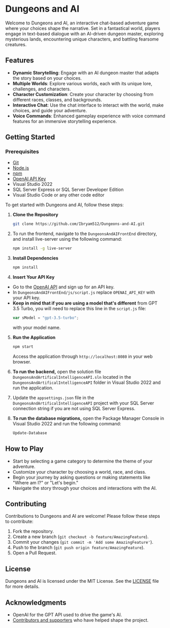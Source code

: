 # Dungeons and AI

Welcome to Dungeons and AI, an interactive chat-based adventure game where your choices shape the narrative. Set in a fantastical world, players engage in text-based dialogue with an AI-driven dungeon master, exploring mysterious lands, encountering unique characters, and battling fearsome creatures.

## Features

- **Dynamic Storytelling**: Engage with an AI dungeon master that adapts the story based on your choices.
- **Multiple Worlds**: Explore various worlds, each with its unique lore, challenges, and characters.
- **Character Customization**: Create your character by choosing from different races, classes, and backgrounds.
- **Interactive Chat**: Use the chat interface to interact with the world, make choices, and guide your adventure.
- **Voice Commands**: Enhanced gameplay experience with voice command features for an immersive storytelling experience.

## Getting Started

### Prerequisites

- [Git](https://git-scm.com/downloads)
- [Node.js](https://nodejs.org/en/download/)
- [npm](https://www.npmjs.com/get-npm)
- [OpenAI API Key](https://platform.openai.com/api-keys)
- Visual Studio 2022
- SQL Server Express or SQL Server Developer Edition
- Visual Studio Code or any other code editor

To get started with Dungeons and AI, follow these steps:

1. **Clone the Repository**

   ```sh
   git clone https://github.com/Ibryam512/Dungeons-and-AI.git
   ```

2. To run the frontend, navigate to the `DungeonsAndAIFrontEnd` directory, and install live-server using the following command:

   ```sh
   npm install -g live-server
   ```

3. **Install Dependencies**

   ```sh
   npm install
   ```

4. **Insert Your API Key**

- Go to the [OpenAI API](https://platform.openai.com/api-keys) and sign up for an API key.
- In `DungeonsAndAIFrontEnd/js/script.js` replace `OPENAI_API_KEY` with your API key.
- **Keep in mind that if you are using a model that's different** from GPT 3.5 Turbo, you will need to replace this line in the `script.js` file:
  ```javascript
  var sModel = "gpt-3.5-turbo";
  ```
  with your model name.

5. **Run the Application**

   ```sh
   npm start
   ```

   Access the application through `http://localhost:8080` in your web browser.

6. **To run the backend,** open the solution file `DungeonsAndArtificalIntelligenceAPI.sln` located in the `DungeonsAndArtificalIntelligenceAPI` folder in Visual Studio 2022 and run the application.
7. Update the `appsettings.json` file in the `DungeonsAndArtificalIntelligenceAPI` project with your SQL Server connection string if you are not using SQL Server Express.
8. **To run the database migrations,** open the Package Manager Console in Visual Studio 2022 and run the following command:
   ```sh
   Update-Database
   ```

## How to Play

- Start by selecting a game category to determine the theme of your adventure.
- Customize your character by choosing a world, race, and class.
- Begin your journey by asking questions or making statements like "Where am I?" or "Let's begin."
- Navigate the story through your choices and interactions with the AI.

## Contributing

Contributions to Dungeons and AI are welcome! Please follow these steps to contribute:

1. Fork the repository.
2. Create a new branch (`git checkout -b feature/AmazingFeature`).
3. Commit your changes (`git commit -m 'Add some AmazingFeature'`).
4. Push to the branch (`git push origin feature/AmazingFeature`).
5. Open a Pull Request.

## License

Dungeons and AI is licensed under the MIT License. See the [LICENSE](LICENSE) file for more details.

## Acknowledgments

- OpenAI for the GPT API used to drive the game's AI.
- [Contributors and supporters](https://github.com/Ibryam512/Dungeons-and-AI/graphs/contributors) who have helped shape the project.
